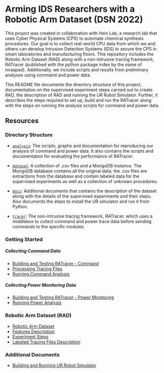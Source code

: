# Arming IDS Researchers with a Robotic Arm Dataset (DSN 2022)

This project was created in collaboration with Hein Lab, a research lab that uses Cyber Physical Systems (CPS) to automate chemical synthesis procedures. Our goal is to collect real-world CPU data from which we and others can develop Intrusion Detection Systems (IDS) to secure the CPS in smart laboratories and manufacturing floors. This repository includes the Robotic Arm Dataset (RAD) along with a non-intrusive tracing framework, RATracer (published with the python package index by the name of niraapad). Additionally, we include scripts and results from preliminary analyses using command and power data.

This README file documents the directory structure of this project, documentation on the supervised experiment steps carried out to create RAD, the description of RAD and running the UR Robot Simulator. Further, it describes the steps required to set up, build and run the RATracer along with the steps on running the analysis scripts for command and power data.

## Resources

### Directory Structure

* [`analysis`](./analysis): The scripts, graphs and documentation for reproducing our analysis of command and power data. It also contains the scripts and documentation for evaluating the performance of RATracer.

* [`dataset`](./dataset/README.md): A collection of .csv files and a MongoDB instance. The MongoDB database contains all the original data; the .csv files are extractions from the database and contain labeled data for the supervised experiments as well as a collection of unknown procedures.

* [`docs`](./docs): Additional documents that contains the description of the dataset along with the details of the supervised experiments and their steps. Also documents the steps to install the UR simulator and run it from Python.

* [`tracer`](./tracer): The  non-intrusive tracing framework, RATracer, which uses a middlebox to collect command and power trace data before sending commands to the specific modules.

### Getting Started

##### Collecting Command Data
* [Building and Testing RATracer - Command](./tracer/RATracer_command)
* [Processing Tracing Files](./tracer/RATracer_command/data_processing_module/README.md)
* [Running Command Analysis](./analysis/Dataset_CommandAnalysis/README.md)

##### Collecting Power Monitoring Data
* [Building and Testing RATracer - Power Monitoring](./tracer/RATracer_power_monitoring/README.md)
* [Running Power Analysis](./analysis/Dataset_PowerAnalysis/README.md)


### Robotic Arm Dataset (RAD)
* [Robotic Arm Dataset](./dataset/README.md)
* [Features Description](./docs/RAD_Description.pdf)
* [Experiment Steps](./docs/Experiment_Steps.pdf)
* [Labeled Tracing Files Description](./dataset/README.md)


### Additional Documents

* [Building and Running UR Robot Simulator](./docs/URsim_Setup.pdf)
